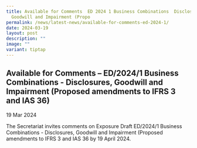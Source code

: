 ```yaml
---
title: Available for Comments  ED 2024 1 Business Combinations  Disclosures,
  Goodwill and Impairment (Propo
permalink: /news/latest-news/available-for-comments-ed-2024-1/
date: 2024-03-19
layout: post
description: ""
image: ""
variant: tiptap
---
```

<h2>Available for Comments – ED/2024/1 Business Combinations - Disclosures, Goodwill and Impairment (Proposed amendments to IFRS 3 and IAS 36)</h2>
<p>19 Mar 2024</p>
<p>The Secretariat invites comments on Exposure Draft ED/2024/1 Business
Combinations - Disclosures, Goodwill and Impairment (Proposed amendments
to IFRS 3 and IAS 36 by 19 April 2024.</p>